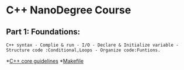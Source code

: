 # C++ NanoDegree Course

## Part 1: Foundations:
	C++ syntax - Complie & run - I/O - Declare & Initialize variable - Structure code :Conditional,Loops - Organize code:Funtions.
*[C++ core guidelines](https://github.com/isocpp/CppCoreGuidelines/blob/master/CppCoreGuidelines.md)
*[Makefile](https://www.cs.bu.edu/teaching/cpp/writing-makefiles/)
	
	
